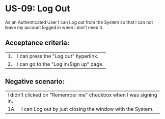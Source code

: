 # US-09:  Log Out
As an Authenticated User I can Log out from the System so that I can not leave my account logged in when I don’t need it.


## **Acceptance criteria:**

<table>
    <tr>
        <td>1.</td>
        <td>I can press the "Log out" hyperlink.</td>
    </tr>
       <tr>
        <td>2.</td>
        <td>I can go to the "Log in/Sign up" page.</td>
    </tr>
</table>

## **Negative scenario:**

<table>
    <tr>
        <td colspan="2">I didn't clicked on "Remember me" checkbox when I was signing in.</td>
    </tr>
    <tr>
        <td>1A.</td>
        <td>I can Log out by just closing the window with the System.</td> 
    </tr>
</table>

